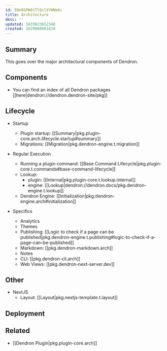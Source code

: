 ```yaml
---
id: ENeBSPWAtTlQclXYWNm6c
title: Architecture
desc: ''
updated: 1633023652348
created: 1629988601634
---
```


## Summary 

This goes over the major architectural components of Dendron.

## Components
- You can find an index of all Dendron packages [[here|dendron://dendron.dendron-site/pkg]]

## Lifecycle
- Startup
  - Plugin startup: [[Summary|pkg.plugin-core.arch.lifecycle.startup#summary]]
  - Migrations: [[Migration|pkg.dendron-engine.t.migration]]

- Regular Execution
  - Running a plugin command: [[Base Command Lifecycle|pkg.plugin-core.t.commands#base-command-lifecycle]]
  - Lookup: 
    - plugin: [[Internal|pkg.plugin-core.t.lookup.internal]]
    - engine: [[Lookup|dendron://dendron.docs/pkg.dendron-engine.t.lookup]]
  - Dendron Engine: [[Initialization|pkg.dendron-engine.arch#initialization]]

- Specifics
  - Analytics
  - Themes
  - Publishing: [[Logic to check if a page can be published|pkg.dendron-engine.t.publishing#logic-to-check-if-a-page-can-be-published]]
  - Markdown: [[pkg.dendron-markdown.arch]]
  - Notes
  - CLI: [[pkg.dendron-cli.arch]]
  - Web Views: [[pkg.dendron-next-server.dev]]

## Other
- NextJS
  - Layout: [[Layout|pkg.nextjs-template.t.layout]]


## Deployment

## Related
- [[Dendron Plugin|pkg.plugin-core.arch]]
